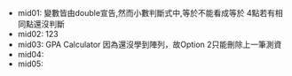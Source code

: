 * mid01: 
    變數皆由double宣告,然而小數判斷式中,等於不能看成等於
    4點若有相同點還沒判斷
* mid02:
    123
* mid03: GPA Calculator
    因為還沒學到陣列，故Option 2只能刪除上一筆測資
* mid04: 
* mid05:
